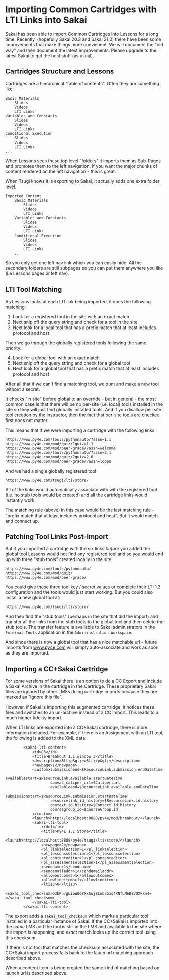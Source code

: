 
Importing Common Cartridges with LTI Links into Sakai
=====================================================

Sakai has been able to import Common Cartridges into Lessons for a long time.  Recently,
(hopefully Sakai 20.3 and Sakai 21.0) there have been some improvements that make things
more convienent.  We will document the "old way" and then document the latest improvements.
Please upgrade to the latest Sakai to get the best stuff (as usual).

Cartridges Structure and Lessons
--------------------------------

Cartridges are a hierarchical "table of contents".  Often they are something like:

    Basic Materials
        Slides
        Videos
        LTI Links
    Variables and Constants
        Slides
        Videos
        LTI Links
    Conditional Execution
        Slides
        Videos
        LTI Links
    ...

When Lessons sees these top level "folders" it imports them as Sub-Pages and promotes them
to the left navigation.   If you want the major chunks of content rendered on the
left navigation - this is great.

When Tsugi knows it is exporting to Sakai, it actually adds one extra folder level:

    Imported Content
        Basic Materials
            Slides
            Videos
            LTI Links
        Variables and Constants
            Slides
            Videos
            LTI Links
        Conditional Execution
            Slides
            Videos
            LTI Links
        ...

So you only get one left nav link which you can easily hide.  All the secondary folders
are still subpages so you can put them anywhere you like (i.e Lessons pages or left nav).

LTI Tool Matching
-----------------

As Lessons looks at each LTI link being imported, it does the following matching:

1. Look for a registered tool in the site with an exact match
2. Next snip off the query string and check for a tool in the site
3. Next look for a local tool that has a prefix match that at least includes protocol and host

Then we go through the globally registered tools following the same priority:

4. Look for a global tool with an exact match
5. Next snip off the query string and check for a global tool
6. Next look for a global tool that has a prefix match that at least includes protocol and host

After all that if we can't find a matching tool, we punt and make a new tool without a secret.

It checks "in site" before global to an override - but in general - the most common case is
that there will be no per-site (i.e. local) tools installed in the site so they will
just find globally installed tools.  And if you disallow per-site tool creation by
the instructor, then the fact that per-site tools are checked
first does not matter.

This means that if we were importing a cartridge with the following links:

    https://www.py4e.com/tools/pythonauto/?assn=1.1
    https://www.py4e.com/mod/quiz/?quiz=1.1
    https://www.py4e.com/mod/peer-grade/?assn=welcome
    https://www.py4e.com/tools/pythonauto/?assn=2.1
    https://www.py4e.com/mod/quiz/?quiz=2.0
    https://www.py4e.com/mod/peer-grade/?assn=loops

And we had a single globally registered tool

    https://www.py4e.com/tsugi/lti/store/

All of the links would automatically associate with with the registered tool (i.e. no stub tools would
be created) and all the cartridge links would instantly work.

The matching rule (above) in this case would be the last matching rule - "prefix match that at least
includes protocol and host".  But it would match and connect up.

Patching Tool Links Post-Import
-------------------------------

But if you imported a cartridge with the six links *before* you added the global tool Lessons would not
find any registered tool and so you would end up with three "stub tools" created locally in the site:

    https://www.py4e.com/tools/pythonauto/
    https://www.py4e.com/mod/quiz/
    https://www.py4e.com/mod/peer-grade/

You could give these three tool key / secret values or complete their LTI 1.3 configuration and
the tools would just start working. But you could also install a new global tool at:

    https://www.py4e.com/tsugi/lti/store/

And then find the "stub tools" (perhaps in the site that did the import) and transfer all the
links from the stub tools to the global tool and then delete the stub tools.  The transfer
feature is available to Sakai administrators in the `External Tools` application in the
`Admininstration Workspace`.

And since there is now a global tool that has a nice matchable url - future imports
from www.py4e.com will simply auto-associate and work as soon as they are imported.

Importing a CC+Sakai Cartridge
------------------------------

For some versions of Sakai there is an option to do a CC Export and include a Sakai Archive
in the cartridge in the Cartridge.  These proprietary Sakai files are ignored by other
LMSs doing cartridge imports because they are marked as "ignore this file".

However, if Sakai is importing this augmented cartridge, it notices these files and switches
to an un-archive instead of a CC import.  This leads to a much higher fidelity import.

When LTI links are exported into a CC+Sakai cartridge, there is more information included.
For example, if there is an Assignment with an LTI tool, the following is added to the
XML data:

            <sakai-lti-content>
                <id>83</id>
                <title>Breakout 1.1 window 3</title>
                <description>&lt;p&gt;ew&lt;/p&gt;</description>
                <newpage>1</newpage>
                <custom>submissionend=$ResourceLink.submission.endDateTime
                        availablestart=$ResourceLink.available.startDateTime
                        canvas_caliper_url=$Caliper.url
                        availableend=$ResourceLink.available.endDateTime
                        submissionstart=$ResourceLink.submission.startDateTime
                        resourcelink_id_history=$ResourceLink.id.history
                        context_id_history=$Context.id.history
                        coursegroup_id=$CourseGroup.id
                </custom>
                <launch>http://localhost:8888/py4e/mod/breakout/</launch>
                <sakai-lti-tool>
                    <id>1</id>
                    <title>Py4E 1.1 Store</title>
                    <launch>http://localhost:8888/py4e/tsugi/lti/store/</launch>
                    <newpage>2</newpage>
                    <pl_linkselection>1</pl_linkselection>
                    <pl_lessonsselection>1</pl_lessonsselection>
                    <pl_contenteditor>1</pl_contenteditor>
                    <pl_assessmentselection>1</pl_assessmentselection>
                    <sendname>1</sendname>
                    <sendemailaddr>1</sendemailaddr>
                    <allowoutcomes>1</allowoutcomes>
                    <allowlineitems>1</allowlineitems>
                    <lti13>0</lti13>
                    <sakai_tool_checksum>Q3bPh/gLibW0GYXxSoj8Lub351q4XNfLN6BZVQXFkn4=</sakai_tool_checksum>
                </sakai-lti-tool>
            </sakai-lti-content>

The export adds a `sakai_tool_checksum` which marks a particular tool installed in a particular
instance of Sakai.  If the CC+Sakai is imported into the *same* LMS and the tool is still in
the LMS and available to the site where the import is happening, and *exact* match looks up the
correct tool using this checksum.

If there is not tool that matches the checksum associated with the site, the CC+Sakai import
process falls back to the laucn url matching approach described above.

When a content item is being created the same kind of matching based on launch url is described above.





